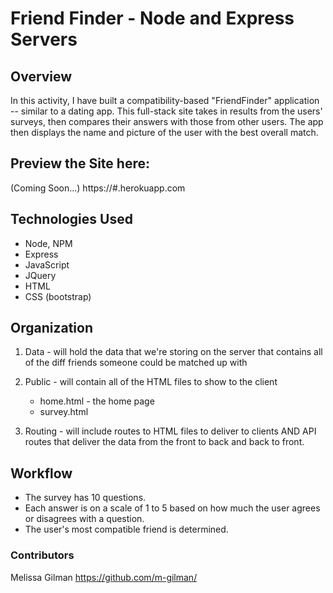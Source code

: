 # Friend Finder - Node and Express Servers

## Overview

In this activity, I have built a compatibility-based "FriendFinder" application -- similar to a dating app. 
This full-stack site takes in results from the users' surveys, then compares their answers with those from other users. 
The app then displays the name and picture of the user with the best overall match. 

## Preview the Site here:
(Coming Soon...)
https://#.herokuapp.com

## Technologies Used
* Node, NPM
* Express 
* JavaScript
* JQuery
* HTML
* CSS (bootstrap)


## Organization
1. Data - will hold the data that we're storing on the server that contains all of the diff friends someone could be matched up with

2. Public - will contain all of the HTML files to show to the client
    * home.html - the home page 
    * survey.html

3. Routing - will include routes to HTML files to deliver to clients AND API routes that deliver the data from the front to back and back to front.

## Workflow
* The survey has 10 questions. 
* Each answer is on a scale of 1 to 5 based on how much the user agrees or disagrees with a question.
* The user's most compatible friend is determined.


### Contributors
Melissa Gilman
https://github.com/m-gilman/
